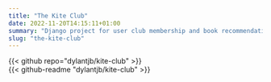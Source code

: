 ```yaml
---
title: "The Kite Club"
date: 2022-11-20T14:15:11+01:00
summary: "Django project for user club membership and book recommendations"
slug: "the-kite-club"
---
```


{{< github repo="dylantjb/kite-club" >}}
<br>
{{< github-readme "dylantjb/kite-club" >}}
